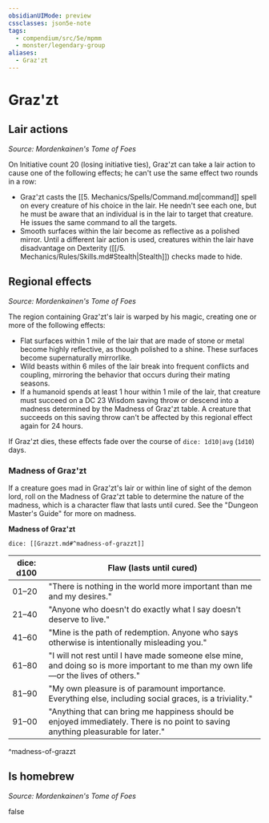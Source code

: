 ```yaml
---
obsidianUIMode: preview
cssclasses: json5e-note
tags:
  - compendium/src/5e/mpmm
  - monster/legendary-group
aliases:
  - Graz'zt
---
```

# Graz'zt

## Lair actions
_Source: Mordenkainen's Tome of Foes_

On Initiative count 20 (losing initiative ties), Graz'zt can take a lair action to cause one of the following effects; he can't use the same effect two rounds in a row:

- Graz'zt casts the [[5. Mechanics/Spells/Command.md|command]] spell on every creature of his choice in the lair. He needn't see each one, but he must be aware that an individual is in the lair to target that creature. He issues the same command to all the targets.  
- Smooth surfaces within the lair become as reflective as a polished mirror. Until a different lair action is used, creatures within the lair have disadvantage on Dexterity ([[/5. Mechanics/Rules/Skills.md#Stealth|Stealth]]) checks made to hide.  

## Regional effects
_Source: Mordenkainen's Tome of Foes_

The region containing Graz'zt's lair is warped by his magic, creating one or more of the following effects:

- Flat surfaces within 1 mile of the lair that are made of stone or metal become highly reflective, as though polished to a shine. These surfaces become supernaturally mirrorlike.  
- Wild beasts within 6 miles of the lair break into frequent conflicts and coupling, mirroring the behavior that occurs during their mating seasons.  
- If a humanoid spends at least 1 hour within 1 mile of the lair, that creature must succeed on a DC 23 Wisdom saving throw or descend into a madness determined by the Madness of Graz'zt table. A creature that succeeds on this saving throw can't be affected by this regional effect again for 24 hours.  

If Graz'zt dies, these effects fade over the course of `dice: 1d10|avg` (`1d10`) days.

### Madness of Graz'zt

If a creature goes mad in Graz'zt's lair or within line of sight of the demon lord, roll on the Madness of Graz'zt table to determine the nature of the madness, which is a character flaw that lasts until cured. See the "Dungeon Master's Guide" for more on madness.

**Madness of Graz'zt**

`dice: [[Grazzt.md#^madness-of-grazzt]]`

| dice: d100 | Flaw (lasts until cured) |
|------------|--------------------------|
| 01–20 | "There is nothing in the world more important than me and my desires." |
| 21–40 | "Anyone who doesn't do exactly what I say doesn't deserve to live." |
| 41–60 | "Mine is the path of redemption. Anyone who says otherwise is intentionally misleading you." |
| 61–80 | "I will not rest until I have made someone else mine, and doing so is more important to me than my own life—or the lives of others." |
| 81–90 | "My own pleasure is of paramount importance. Everything else, including social graces, is a triviality." |
| 91–00 | "Anything that can bring me happiness should be enjoyed immediately. There is no point to saving anything pleasurable for later." |
^madness-of-grazzt

## Is homebrew
_Source: Mordenkainen's Tome of Foes_

false
